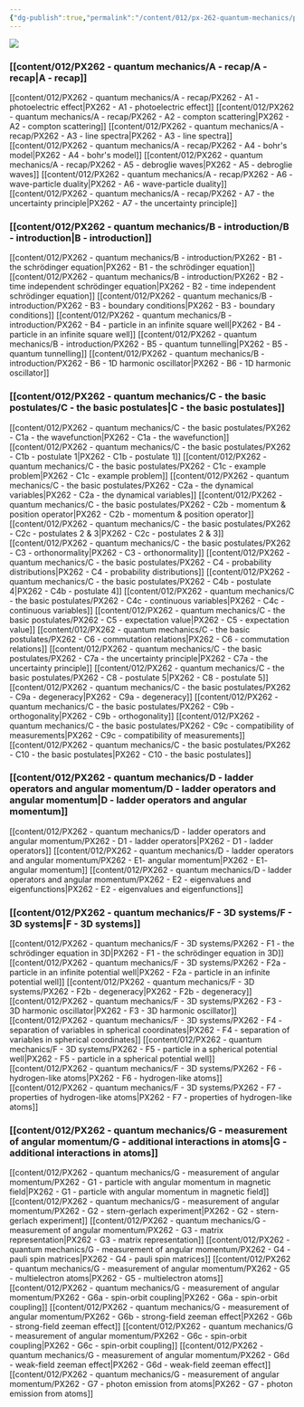 ```yaml
---
{"dg-publish":true,"permalink":"/content/012/px-262-quantum-mechanics/px-262-0-quantum-mechanics-and-its-applications/","created":"2024-11-25T10:50:32.000+00:00","updated":"2024-12-02T20:18:20.349+00:00"}
---
```


<img src = 'https://i.pinimg.com/originals/bc/33/e6/bc33e60f91c80e7f319adb6b59f87fa7.gif' class = 'banner'>

### [[content/012/PX262 - quantum mechanics/A - recap/A - recap\|A - recap]]
[[content/012/PX262 - quantum mechanics/A - recap/PX262 - A1 - photoelectric effect\|PX262 - A1 - photoelectric effect]]
[[content/012/PX262 - quantum mechanics/A - recap/PX262 - A2 - compton scattering\|PX262 - A2 - compton scattering]]
[[content/012/PX262 - quantum mechanics/A - recap/PX262 - A3 - line spectra\|PX262 - A3 - line spectra]]
[[content/012/PX262 - quantum mechanics/A - recap/PX262 - A4 - bohr's model\|PX262 - A4 - bohr's model]]
[[content/012/PX262 - quantum mechanics/A - recap/PX262 - A5 - debroglie waves\|PX262 - A5 - debroglie waves]]
[[content/012/PX262 - quantum mechanics/A - recap/PX262 - A6 - wave-particle duality\|PX262 - A6 - wave-particle duality]]
[[content/012/PX262 - quantum mechanics/A - recap/PX262 - A7 - the uncertainty principle\|PX262 - A7 - the uncertainty principle]]
### [[content/012/PX262 - quantum mechanics/B - introduction/B - introduction\|B - introduction]]
[[content/012/PX262 - quantum mechanics/B - introduction/PX262 - B1 - the schrödinger equation\|PX262 - B1 - the schrödinger equation]]
[[content/012/PX262 - quantum mechanics/B - introduction/PX262 - B2 - time independent schrödinger equation\|PX262 - B2 - time independent schrödinger equation]]
[[content/012/PX262 - quantum mechanics/B - introduction/PX262 - B3 - boundary conditions\|PX262 - B3 - boundary conditions]]
[[content/012/PX262 - quantum mechanics/B - introduction/PX262 - B4 - particle in an infinite square well\|PX262 - B4 - particle in an infinite square well]]
[[content/012/PX262 - quantum mechanics/B - introduction/PX262 - B5 - quantum tunnelling\|PX262 - B5 - quantum tunnelling]]
[[content/012/PX262 - quantum mechanics/B - introduction/PX262 - B6 - 1D harmonic oscillator\|PX262 - B6 - 1D harmonic oscillator]]
### [[content/012/PX262 - quantum mechanics/C - the basic postulates/C - the basic postulates\|C - the basic postulates]]
[[content/012/PX262 - quantum mechanics/C - the basic postulates/PX262 - C1a - the wavefunction\|PX262 - C1a - the wavefunction]]
[[content/012/PX262 - quantum mechanics/C - the basic postulates/PX262 - C1b - postulate 1\|PX262 - C1b - postulate 1]]
[[content/012/PX262 - quantum mechanics/C - the basic postulates/PX262 - C1c - example problem\|PX262 - C1c - example problem]]
[[content/012/PX262 - quantum mechanics/C - the basic postulates/PX262 - C2a - the dynamical variables\|PX262 - C2a - the dynamical variables]]
[[content/012/PX262 - quantum mechanics/C - the basic postulates/PX262 - C2b - momentum & position operator\|PX262 - C2b - momentum & position operator]]
[[content/012/PX262 - quantum mechanics/C - the basic postulates/PX262 - C2c - postulates 2 & 3\|PX262 - C2c - postulates 2 & 3]]
[[content/012/PX262 - quantum mechanics/C - the basic postulates/PX262 - C3 - orthonormality\|PX262 - C3 - orthonormality]]
[[content/012/PX262 - quantum mechanics/C - the basic postulates/PX262 - C4 - probability distributions\|PX262 - C4 - probability distributions]]
[[content/012/PX262 - quantum mechanics/C - the basic postulates/PX262 - C4b - postulate 4\|PX262 - C4b - postulate 4]]
[[content/012/PX262 - quantum mechanics/C - the basic postulates/PX262 - C4c - continuous variables\|PX262 - C4c - continuous variables]]
[[content/012/PX262 - quantum mechanics/C - the basic postulates/PX262 - C5 - expectation value\|PX262 - C5 - expectation value]]
[[content/012/PX262 - quantum mechanics/C - the basic postulates/PX262 - C6 - commutation relations\|PX262 - C6 - commutation relations]]
[[content/012/PX262 - quantum mechanics/C - the basic postulates/PX262 - C7a - the uncertainty principle\|PX262 - C7a - the uncertainty principle]]
[[content/012/PX262 - quantum mechanics/C - the basic postulates/PX262 - C8 - postulate 5\|PX262 - C8 - postulate 5]]
[[content/012/PX262 - quantum mechanics/C - the basic postulates/PX262 - C9a - degeneracy\|PX262 - C9a - degeneracy]]
[[content/012/PX262 - quantum mechanics/C - the basic postulates/PX262 - C9b - orthogonality\|PX262 - C9b - orthogonality]]
[[content/012/PX262 - quantum mechanics/C - the basic postulates/PX262 - C9c - compatibility of measurements\|PX262 - C9c - compatibility of measurements]]
[[content/012/PX262 - quantum mechanics/C - the basic postulates/PX262 - C10 - the basic postulates\|PX262 - C10 - the basic postulates]]
### [[content/012/PX262 - quantum mechanics/D - ladder operators and angular momentum/D - ladder operators and angular momentum\|D - ladder operators and angular momentum]]
[[content/012/PX262 - quantum mechanics/D - ladder operators and angular momentum/PX262 - D1 - ladder operators\|PX262 - D1 - ladder operators]]
[[content/012/PX262 - quantum mechanics/D - ladder operators and angular momentum/PX262 - E1- angular momentum\|PX262 - E1- angular momentum]]
[[content/012/PX262 - quantum mechanics/D - ladder operators and angular momentum/PX262 - E2 - eigenvalues and eigenfunctions\|PX262 - E2 - eigenvalues and eigenfunctions]]
### [[content/012/PX262 - quantum mechanics/F - 3D systems/F - 3D systems\|F - 3D systems]]
[[content/012/PX262 - quantum mechanics/F - 3D systems/PX262 - F1 - the schrödinger equation in 3D\|PX262 - F1 - the schrödinger equation in 3D]]
[[content/012/PX262 - quantum mechanics/F - 3D systems/PX262 - F2a - particle in an infinite potential well\|PX262 - F2a - particle in an infinite potential well]]
[[content/012/PX262 - quantum mechanics/F - 3D systems/PX262 - F2b - degeneracy\|PX262 - F2b - degeneracy]]
[[content/012/PX262 - quantum mechanics/F - 3D systems/PX262 - F3 - 3D harmonic oscillator\|PX262 - F3 - 3D harmonic oscillator]]
[[content/012/PX262 - quantum mechanics/F - 3D systems/PX262 - F4 - separation of variables in spherical coordinates\|PX262 - F4 - separation of variables in spherical coordinates]]
[[content/012/PX262 - quantum mechanics/F - 3D systems/PX262 - F5 - particle in a spherical potential well\|PX262 - F5 - particle in a spherical potential well]]
[[content/012/PX262 - quantum mechanics/F - 3D systems/PX262 - F6 - hydrogen-like atoms\|PX262 - F6 - hydrogen-like atoms]]
[[content/012/PX262 - quantum mechanics/F - 3D systems/PX262 - F7 - properties of hydrogen-like atoms\|PX262 - F7 - properties of hydrogen-like atoms]]
### [[content/012/PX262 - quantum mechanics/G - measurement of angular momentum/G - additional interactions in atoms\|G - additional interactions in atoms]]
[[content/012/PX262 - quantum mechanics/G - measurement of angular momentum/PX262 - G1 - particle with angular momentum in magnetic field\|PX262 - G1 - particle with angular momentum in magnetic field]]
[[content/012/PX262 - quantum mechanics/G - measurement of angular momentum/PX262 - G2 - stern-gerlach experiment\|PX262 - G2 - stern-gerlach experiment]]
[[content/012/PX262 - quantum mechanics/G - measurement of angular momentum/PX262 - G3 - matrix representation\|PX262 - G3 - matrix representation]]
[[content/012/PX262 - quantum mechanics/G - measurement of angular momentum/PX262 - G4 - pauli spin matrices\|PX262 - G4 - pauli spin matrices]]
[[content/012/PX262 - quantum mechanics/G - measurement of angular momentum/PX262 - G5 - multielectron atoms\|PX262 - G5 - multielectron atoms]]
[[content/012/PX262 - quantum mechanics/G - measurement of angular momentum/PX262 - G6a - spin-orbit coupling\|PX262 - G6a - spin-orbit coupling]]
[[content/012/PX262 - quantum mechanics/G - measurement of angular momentum/PX262 - G6b - strong-field zeeman effect\|PX262 - G6b - strong-field zeeman effect]]
[[content/012/PX262 - quantum mechanics/G - measurement of angular momentum/PX262 - G6c - spin-orbit coupling\|PX262 - G6c - spin-orbit coupling]]
[[content/012/PX262 - quantum mechanics/G - measurement of angular momentum/PX262 - G6d - weak-field zeeman effect\|PX262 - G6d - weak-field zeeman effect]]
[[content/012/PX262 - quantum mechanics/G - measurement of angular momentum/PX262 - G7 - photon emission from atoms\|PX262 - G7 - photon emission from atoms]]
